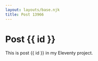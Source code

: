 ```yaml
---
layout: layouts/base.njk
title: Post 13966
---
```


# Post {{ id }}

This is post {{ id }} in my Eleventy project.
